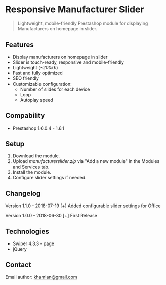 # Responsive Manufacturer Slider
> Lightweight, mobile-friendly Prestashop module for displaying Manufacturers on homepage in slider.

## Features
- Display manufacturers on homepage in slider
- Slider is touch-ready, responsive and mobile-friendly
- Lightweight (_~200kb_)
- Fast and fully optimized
- SEO friendly
- Customizable configuration:
    * Number of slides for each device
    * Loop
    * Autoplay speed

## Compability
- Prestashop 1.6.0.4 - 1.6.1

## Setup
1. Download the module.
2. Upload _manufacturerslider.zip_ via "Add a new module" in the Modules and Services tab.
3. Install the module.
4. Configure slider settings if needed.

## Changelog
Version 1.1.0 - 2018-07-19
[+] Added configurable slider settings for Office

Version 1.0.0 - 2018-06-30
[+] First Release

## Technologies
- Swiper 4.3.3 - [page](http://www.idangero.us/swiper/)
- jQuery

## Contact
Email author: <khamian@gmail.com>